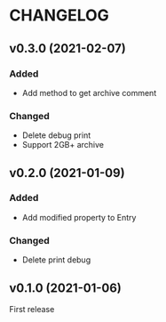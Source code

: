 CHANGELOG
====
## v0.3.0 (2021-02-07)

### Added

- Add method to get archive comment

### Changed

- Delete debug print
- Support 2GB+ archive

## v0.2.0 (2021-01-09)

### Added

- Add modified property to Entry

### Changed

- Delete print debug

## v0.1.0 (2021-01-06)

First release
